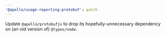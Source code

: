 ```yaml
---
'@apollo/usage-reporting-protobuf': patch
---
```


Update `@apollo/protobufjs` to drop its hopefully-unnecessary dependency on (an old version of) `@types/node`.
